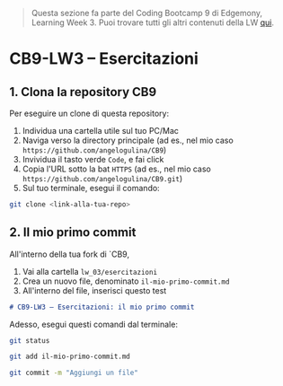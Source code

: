 > Questa sezione fa parte del Coding Bootcamp 9 di Edgemony, Learning Week 3.
> Puoi trovare tutti gli altri contenuti della LW [qui](../lw_03/README.md).

# CB9-LW3 – Esercitazioni

## 1. Clona la repository CB9

Per eseguire un clone di questa repository:

1. Individua una cartella utile sul tuo PC/Mac
1. Naviga verso la directory principale (ad es., nel mio caso
   `https://github.com/angelogulina/CB9`)
1. Invividua il tasto verde `Code`, e fai click
1. Copia l'URL sotto la bat `HTTPS` (ad es., nel mio caso
   `https://github.com/angelogulina/CB9.git`)
1. Sul tuo terminale, esegui il comando:

```bash
git clone <link-alla-tua-repo>
```

## 2. Il mio primo commit

All'interno della tua fork di `CB9,

1. Vai alla cartella `lw_03/esercitazioni`
1. Crea un nuovo file, denominato `il-mio-primo-commit.md`
1. All'interno del file, inserisci questo test

```md
# CB9-LW3 – Esercitazioni: il mio primo commit
```

Adesso, esegui questi comandi dal terminale:

```bash
git status
```

```bash
git add il-mio-primo-commit.md
```

```bash
git commit -m "Aggiungi un file"
```

